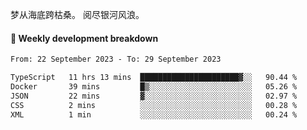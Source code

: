 梦从海底跨枯桑。
阅尽银河风浪。


#### 📝 Weekly development breakdown

<!--START_SECTION:waka-->

```txt
From: 22 September 2023 - To: 29 September 2023

TypeScript   11 hrs 13 mins  ██████████████████████▓░░   90.44 %
Docker       39 mins         █▒░░░░░░░░░░░░░░░░░░░░░░░   05.26 %
JSON         22 mins         ▓░░░░░░░░░░░░░░░░░░░░░░░░   02.97 %
CSS          2 mins          ░░░░░░░░░░░░░░░░░░░░░░░░░   00.28 %
XML          1 min           ░░░░░░░░░░░░░░░░░░░░░░░░░   00.24 %
```

<!--END_SECTION:waka-->



